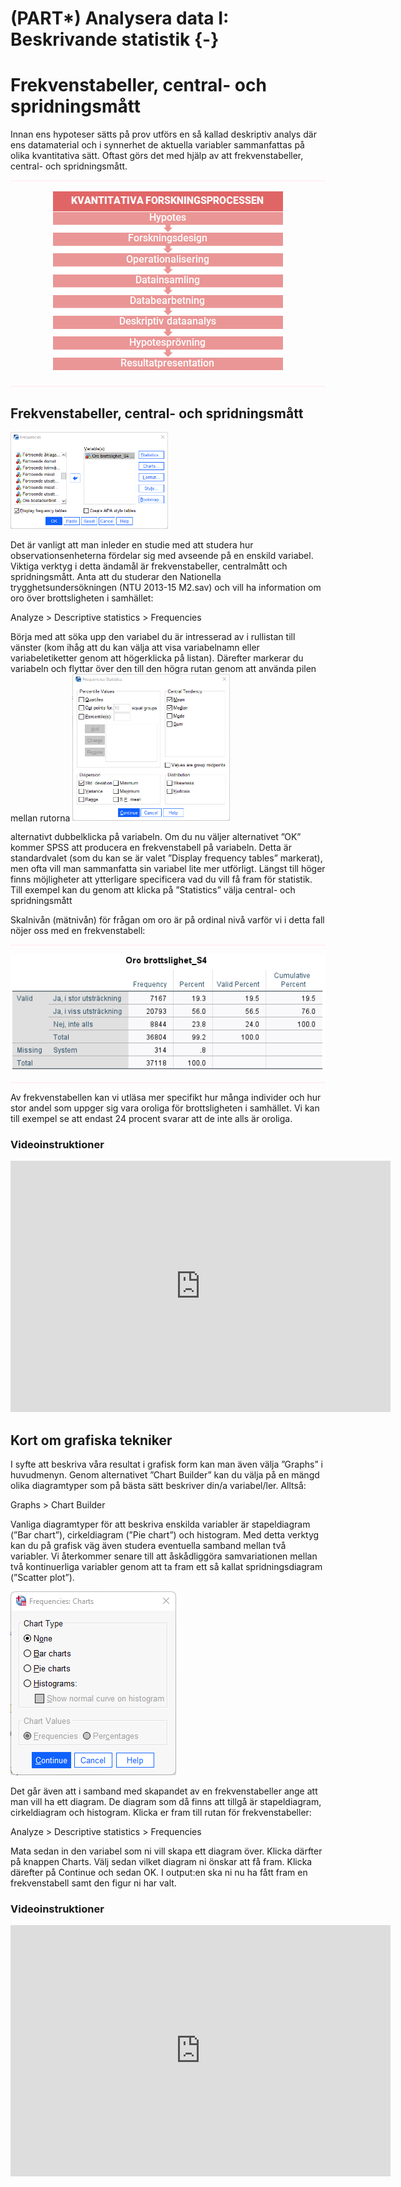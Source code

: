 # (PART\*) Analysera data I: Beskrivande statistik {-}

# Frekvenstabeller, central- och spridningsmått

Innan ens hypoteser sätts på prov utförs en så kallad deskriptiv analys där ens datamaterial och i synnerhet de aktuella variabler sammanfattas på olika kvantitativa sätt. Oftast görs det med hjälp av att frekvenstabeller, central- och spridningsmått.

<hr style="height:2px;border-width:0;color:gray;background-color:LavenderBlush">

<center><img src="images/process.png"/></center>

<hr style="height:2px;border-width:0;color:gray;background-color:LavenderBlush">

## Frekvenstabeller, central- och spridningsmått

<img src="images/beskrivande1.png"  width="50%" height="50%"  class="cover"/><p>Det är vanligt att man inleder en studie med att studera hur observationsenheterna fördelar sig med
avseende på en enskild variabel. Viktiga verktyg i detta ändamål är frekvenstabeller, centralmått och
spridningsmått. Anta att du studerar den Nationella trygghetsundersökningen (NTU 2013-15 M2.sav)
och vill ha information om oro över brottsligheten i samhället:</p>

Analyze > Descriptive statistics > Frequencies

Börja med att söka upp den variabel du är intresserad av i rullistan till vänster (kom ihåg att du kan
välja att visa variabelnamn eller variabeletiketter genom att högerklicka på listan). Därefter markerar
du variabeln och flyttar över den till den högra rutan genom att använda pilen mellan rutorna
<img src="images/beskrivande2.png"  width="50%" height="50%" class="cover"/><p>alternativt dubbelklicka på variabeln. Om du nu väljer alternativet ”OK” kommer SPSS att producera en
frekvenstabell på variabeln. Detta är standardvalet (som du kan se är valet ”Display frequency tables”
markerat), men ofta vill man sammanfatta sin variabel lite mer utförligt. Längst till höger finns
möjligheter att ytterligare specificera vad du vill få fram för statistik. Till exempel kan du genom att
klicka på ”Statistics” välja central- och spridningsmått</p>

Skalnivån (mätnivån) för frågan om oro är på ordinal nivå varför vi i detta fall nöjer oss med en
frekvenstabell:

<hr style="height:2px;border-width:0;color:gray;background-color:LavenderBlush">

<center><img src="images/beskrivande3.png"/></center>

<hr style="height:2px;border-width:0;color:gray;background-color:LavenderBlush">

Av frekvenstabellen kan vi utläsa mer specifikt hur många individer och hur stor andel som uppger sig
vara oroliga för brottsligheten i samhället. Vi kan till exempel se att endast 24 procent svarar att de
inte alls är oroliga.

### Videoinstruktioner

<center><iframe id="kaltura_player" src="https://api.kaltura.nordu.net/p/365/sp/36500/embedIframeJs/uiconf_id/23452190/partner_id/365?iframeembed=true&playerId=kaltura_player&entry_id=0_oa93699k&flashvars[streamerType]=auto&amp;flashvars[localizationCode]=sv_SE&amp;flashvars[leadWithHTML5]=true&amp;flashvars[sideBarContainer.plugin]=true&amp;flashvars[sideBarContainer.position]=left&amp;flashvars[sideBarContainer.clickToClose]=true&amp;flashvars[chapters.plugin]=true&amp;flashvars[chapters.layout]=vertical&amp;flashvars[chapters.thumbnailRotator]=false&amp;flashvars[streamSelector.plugin]=true&amp;flashvars[EmbedPlayer.SpinnerTarget]=videoHolder&amp;flashvars[dualScreen.plugin]=true&amp;flashvars[hotspots.plugin]=1&amp;flashvars[Kaltura.addCrossoriginToIframe]=true&amp;&wid=0_0ogmypot" width="608" height="402" allowfullscreen webkitallowfullscreen mozAllowFullScreen allow="autoplay *; fullscreen *; encrypted-media *" sandbox="allow-forms allow-same-origin allow-scripts allow-top-navigation allow-pointer-lock allow-popups allow-modals allow-orientation-lock allow-popups-to-escape-sandbox allow-presentation allow-top-navigation-by-user-activation" frameborder="0" title="Kaltura Player"></iframe></center>

## Kort om grafiska tekniker

I syfte att beskriva våra resultat i grafisk form kan man även välja ”Graphs” i huvudmenyn. Genom
alternativet ”Chart Builder” kan du välja på en mängd olika diagramtyper som på bästa sätt beskriver
din/a variabel/ler. Alltså:

Graphs > Chart Builder

Vanliga diagramtyper för att beskriva enskilda variabler är stapeldiagram (”Bar chart”), cirkeldiagram
(”Pie chart”) och histogram. Med detta verktyg kan du på grafisk väg även studera eventuella samband
mellan två variabler. Vi återkommer senare till att åskådliggöra samvariationen mellan två kontinuerliga
variabler genom att ta fram ett så kallat spridningsdiagram (”Scatter plot”).

<img src="images/beskrivande4.png" class="cover"/><p>Det går även att i samband med skapandet av en frekvenstabeller ange att man vill ha ett diagram. De diagram som då finns att tillgå är stapeldiagram, cirkeldiagram och histogram. Klicka er fram till rutan för frekvenstabeller:

Analyze > Descriptive statistics > Frequencies

Mata sedan in den variabel som ni vill skapa ett diagram över. Klicka därfter på knappen Charts. Välj sedan vilket diagram ni önskar att få fram. Klicka därefter på Continue och sedan OK. I output:en ska ni nu ha fått fram en frekvenstabell samt den figur ni har valt.</p>

### Videoinstruktioner

<center><iframe id="kaltura_player" src="https://api.kaltura.nordu.net/p/365/sp/36500/embedIframeJs/uiconf_id/23452190/partner_id/365?iframeembed=true&playerId=kaltura_player&entry_id=0_oa93699k&flashvars[streamerType]=auto&amp;flashvars[localizationCode]=sv_SE&amp;flashvars[leadWithHTML5]=true&amp;flashvars[sideBarContainer.plugin]=true&amp;flashvars[sideBarContainer.position]=left&amp;flashvars[sideBarContainer.clickToClose]=true&amp;flashvars[chapters.plugin]=true&amp;flashvars[chapters.layout]=vertical&amp;flashvars[chapters.thumbnailRotator]=false&amp;flashvars[streamSelector.plugin]=true&amp;flashvars[EmbedPlayer.SpinnerTarget]=videoHolder&amp;flashvars[dualScreen.plugin]=true&amp;flashvars[hotspots.plugin]=1&amp;flashvars[Kaltura.addCrossoriginToIframe]=true&amp;&wid=0_0ogmypot" width="608" height="402" allowfullscreen webkitallowfullscreen mozAllowFullScreen allow="autoplay *; fullscreen *; encrypted-media *" sandbox="allow-forms allow-same-origin allow-scripts allow-top-navigation allow-pointer-lock allow-popups allow-modals allow-orientation-lock allow-popups-to-escape-sandbox allow-presentation allow-top-navigation-by-user-activation" frameborder="0" title="Kaltura Player"></iframe></center>
